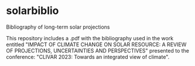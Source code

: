 # solarbiblio
Bibliography of long-term solar projections

This repository includes a .pdf with the bibliography used in the work entitled "IMPACT OF CLIMATE CHANGE ON SOLAR RESOURCE: A REVIEW OF PROJECTIONS,  UNCERTAINTIES AND PERSPECTIVES" presented to the conference: "CLIVAR 2023: Towards an integrated view of climate".
